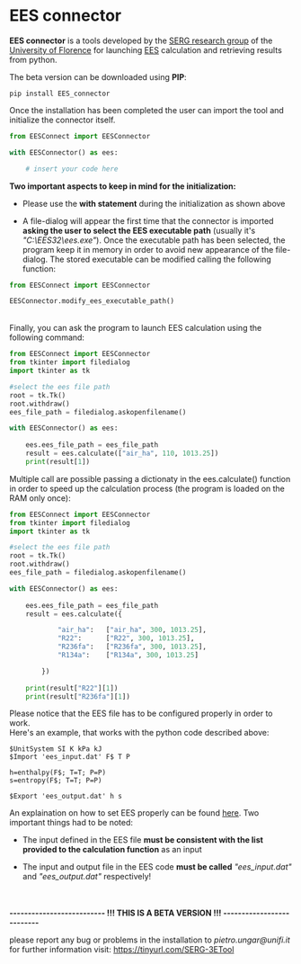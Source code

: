 # EES connector

__EES connector__ is a tools developed by the [SERG research group](https://www.dief.unifi.it/vp-177-serg-group-english-version.html) 
of the [University of Florence](https://www.unifi.it/changelang-eng.html) for launching [EES](https://fchartsoftware.com/ees/) 
calculation and retrieving results from python.

The beta version can be downloaded using __PIP__:

```
pip install EES_connector
```
Once the installation has been completed the user can import the tool and initialize the connector itself.
```python
from EESConnect import EESConnector

with EESConnector() as ees:

    # insert your code here

```
__Two important aspects to keep in mind for the initialization:__

  * Please use the __with statement__ during the initialization as shown above
    

  * A file-dialog will appear the first time that the connector is imported __asking the user to select the EES 
    executable path__ (usually it's _"C:\EES32\ees.exe"_). 
    Once the executable path has been selected, the program keep it in memory in order to avoid new appearance of the 
    file-dialog. The stored executable can be modified calling the following function:
    
```python
from EESConnect import EESConnector

EESConnector.modify_ees_executable_path()
```
    
<br/>   
Finally, you can ask the program to launch EES calculation using the following command:

```python
from EESConnect import EESConnector
from tkinter import filedialog
import tkinter as tk

#select the ees file path
root = tk.Tk()
root.withdraw()
ees_file_path = filedialog.askopenfilename()

with EESConnector() as ees:
    
    ees.ees_file_path = ees_file_path
    result = ees.calculate(["air_ha", 110, 1013.25])
    print(result[1])

```
Multiple call are possible passing a dictionaty in the ees.calculate() function in order to speed up the calculation 
process (the program is loaded on the RAM only once):

```python
from EESConnect import EESConnector
from tkinter import filedialog
import tkinter as tk

#select the ees file path
root = tk.Tk()
root.withdraw()
ees_file_path = filedialog.askopenfilename()

with EESConnector() as ees:
    
    ees.ees_file_path = ees_file_path
    result = ees.calculate({

            "air_ha":   ["air_ha", 300, 1013.25],
            "R22":      ["R22", 300, 1013.25],
            "R236fa":   ["R236fa", 300, 1013.25],
            "R134a":    ["R134a", 300, 1013.25]

        })
    
    print(result["R22"][1])
    print(result["R236fa"][1])

```
Please notice that the EES file has to be configured properly in order to work.<br>
Here's an example, that works with the python code described above:
```
$UnitSystem SI K kPa kJ 
$Import 'ees_input.dat' F$ T P

h=enthalpy(F$; T=T; P=P)
s=entropy(F$; T=T; P=P)

$Export 'ees_output.dat' h s
```
An explaination on how to set EES properly can be found [here](https://fchartsoftware.com/ees/eeshelp//hs605.htm). 
Two important things had to be noted:

 * The input defined in the EES file __must be consistent with the list provided to the calculation function__ as an input


 * The input and output file in the EES code __must be called__ _"ees_input.dat"_ and _"ees_output.dat"_ respectively!
   
<br/><br/>
__-------------------------- !!! THIS IS A BETA VERSION !!! --------------------------__ 

please report any bug or problems in the installation to _pietro.ungar@unifi.it_<br/>
for further information visit: https://tinyurl.com/SERG-3ETool
